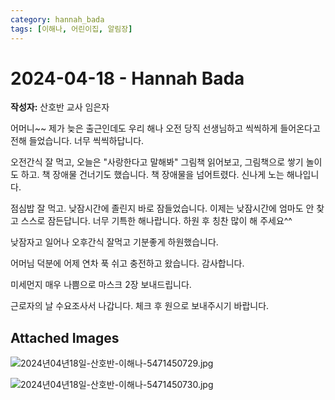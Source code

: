 ```yaml
---
category: hannah_bada
tags: [이해나, 어린이집, 알림장]
---
```


# 2024-04-18 - Hannah Bada

**작성자:** 산호반 교사 임은자  

어머니~~ 제가 늦은 출근인데도 우리 해나 오전 당직 선생님하고 씩씩하게 들어온다고 전해 들었습니다. 너무 씩씩하답니다.

오전간식 잘 먹고,  오늘은 "사랑한다고 말해봐" 그림책  읽어보고,  그림책으로 쌓기 놀이도 하고. 책 장애물 건너기도 했습니다. 책 장애물을 넘어트렸다. 신나게 노는 해나입니다.

점심밥 잘 먹고. 낮잠시간에 졸린지 바로 잠들었습니다. 이제는  낮잠시간에 엄마도 안 찾고 스스로 잠든답니다.   너무 기특한 해나랍니다. 하원 후 칭찬 많이 해 주세요^^  

낮잠자고 일어나 오후간식 잘먹고 기분좋게 하원했습니다.

어머님  덕분에 어제 연차 푹 쉬고 충전하고 왔습니다. 감사합니다.

미세먼지 매우 나쁨으로 마스크 2장 보내드립니다.

근로자의 날 수요조사서 나갑니다. 체크 후 원으로 보내주시기 바랍니다.

## Attached Images
![2024년04년18일-산호반-이해나-5471450729.jpg](https://feghi.github.io/assets/img/bada_photo/2024년04년18일-산호반-이해나-5471450729.jpg)

![2024년04년18일-산호반-이해나-5471450730.jpg](https://feghi.github.io/assets/img/bada_photo/2024년04년18일-산호반-이해나-5471450730.jpg)

